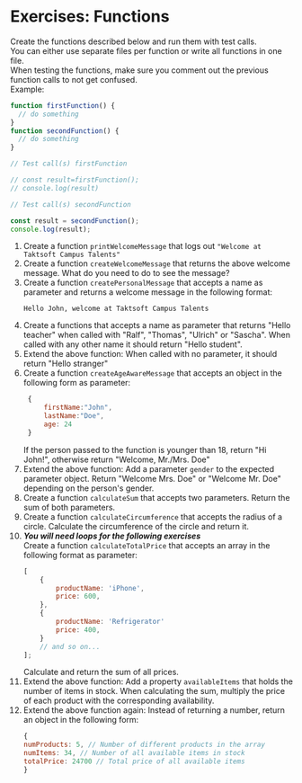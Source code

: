 # Exercises: Functions

Create the functions described below and run them with test calls.  
You can either use separate files per function or write all functions in one file.  
When testing the functions, make sure you comment out the previous function calls to not get confused.  
Example:

```js
function firstFunction() {
  // do something
}
function secondFunction() {
  // do something
}

// Test call(s) firstFunction

// const result=firstFunction();
// console.log(result)

// Test call(s) secondFunction

const result = secondFunction();
console.log(result);
```

1. Create a function `printWelcomeMessage` that logs out `"Welcome at Taktsoft Campus Talents"`
2. Create a function `createWelcomeMessage` that returns the above welcome message. What do you need to do to see the message?
3. Create a function `createPersonalMessage` that accepts a name as parameter and returns a welcome message in the following format:
   ```
   Hello John, welcome at Taktsoft Campus Talents
   ```
4. Create a functions that accepts a name as parameter that returns "Hello teacher" when called with "Ralf", "Thomas", "Ulrich" or "Sascha". When called with any other name it should return "Hello student".
5. Extend the above function: When called with no parameter, it should return "Hello stranger"
6. Create a function `createAgeAwareMessage` that accepts an object in the following form as parameter:
   ```js
    {
        firstName:"John",
        lastName:"Doe",
        age: 24
    }
   ```
   If the person passed to the function is younger than 18, return "Hi John!", otherwise return "Welcome, Mr./Mrs. Doe"
7. Extend the above function: Add a parameter `gender` to the expected parameter object. Return "Welcome Mrs. Doe" or "Welcome Mr. Doe" depending on the person's gender.
8. Create a function `calculateSum` that accepts two parameters. Return the sum of both parameters.
9. Create a function `calculateCircumference` that accepts the radius of a circle. Calculate the circumference of the circle and return it.
10. **_You will need loops for the following exercises_**  
    Create a function `calculateTotalPrice` that accepts an array in the following format as parameter:
    ```js
    [
        {
            productName: 'iPhone',
            price: 600,
        },
        {
            productName: 'Refrigerator'
            price: 400,
        }
        // and so on...
    ];
    ```
    Calculate and return the sum of all prices.
11. Extend the above function: Add a property `availableItems` that holds the number of items in stock. When calculating the sum, multiply the price of each product with the corresponding availability.
12. Extend the above function again: Instead of returning a number, return an object in the following form:
    ```js
    {
    numProducts: 5, // Number of different products in the array
    numItems: 34, // Number of all available items in stock
    totalPrice: 24700 // Total price of all available items
    }
    ```
